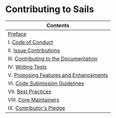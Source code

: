 # Contributing to Sails

| **Contents**                                                      |
| ----------------------------------------------------------------- |
| [Preface](/contributing/preface.md)
| I. [Code of Conduct](/contributing/code-of-conduct.md)
| II. [Issue Contributions](/contributing/issue-contributions.md)
| III. [Contributing to the Documentation](/contributing/contributing-to-the-documentation.md)
| IV. [Writing Tests](/contributing/code-submission-guidelines/writing-tests.md)
| V. [Proposing Features and Enhancements](/contributing/proposing-features)
| VI. [Code Submission Guidelines](contributing/code-submission-guidelines/code-submission-guidelines.md)
| VII. [Best Practices](/contributing/code-submission-guidelines/best-practices.md)
| VIII. [Core Maintainers](/contributing/core-maintainers.md)
| IX. [Contributor's Pledge](/contributing/contributors-pledge.md)


<docmeta name="notShownOnWebsite" value="true"></docmeta>
